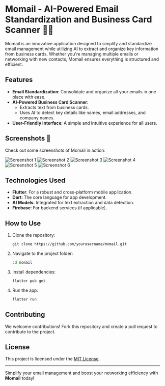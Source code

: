 
# Momail - AI-Powered Email Standardization and Business Card Scanner 📧🤖

Momail is an innovative application designed to simplify and standardize email management while utilizing AI to extract and organize key information from business cards. Whether you're managing multiple emails or networking with new contacts, Momail ensures everything is structured and efficient.

## Features

- **Email Standardization**: Consolidate and organize all your emails in one place with ease.
- **AI-Powered Business Card Scanner**: 
  - Extracts text from business cards.
  - Uses AI to detect key details like names, email addresses, and company names.
- **User-Friendly Interface**: A simple and intuitive experience for all users.

## Screenshots 📸

Check out some screenshots of Momail in action:

![Screenshot 1](screenshots/SS1.jpg)
![Screenshot 2](screenshots/SS2.jpg)
![Screenshot 3](screenshots/SS3.jpg)
![Screenshot 4](screenshots/SS4.jpg)
![Screenshot 5](screenshots/SS5.jpg)
![Screenshot 6](screenshots/SS6.jpg)

## Technologies Used

- **Flutter**: For a robust and cross-platform mobile application.
- **Dart**: The core language for app development.
- **AI Models**: Integrated for text extraction and data detection.
- **Firebase**: For backend services (if applicable).

## How to Use

1. Clone the repository:
   ```bash
   git clone https://github.com/yourusername/momail.git
   ```
2. Navigate to the project folder:
   ```bash
   cd momail
   ```
3. Install dependencies:
   ```bash
   flutter pub get
   ```
4. Run the app:
   ```bash
   flutter run
   ```

## Contributing

We welcome contributions! Fork this repository and create a pull request to contribute to the project.

## License

This project is licensed under the [MIT License](LICENSE).

---

Simplify your email management and boost your networking efficiency with **Momail** today!
